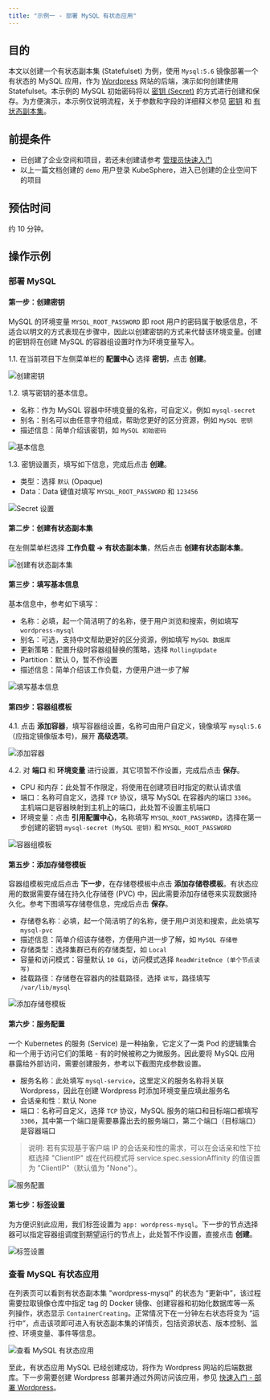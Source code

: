 ```yaml
---
title: "示例一 - 部署 MySQL 有状态应用" 
---
```


## 目的

本文以创建一个有状态副本集 (Statefulset) 为例，使用 `Mysql:5.6` 镜像部署一个有状态的 MySQL 应用，作为 [Wordpress](https://wordpress.org/) 网站的后端，演示如何创建使用 Statefulset。本示例的 MySQL 初始密码将以 [密钥 (Secret)](../../configuration/secrets) 的方式进行创建和保存。为方便演示，本示例仅说明流程，关于参数和字段的详细释义参见 [密钥](../../configuration/secrets) 和 [有状态副本集](../../workload/statefulsets)。

## 前提条件

- 已创建了企业空间和项目，若还未创建请参考 [管理员快速入门](../admin-quick-start)
- 以上一篇文档创建的 `demo` 用户登录 KubeSphere，进入已创建的企业空间下的项目

## 预估时间

约 10 分钟。

## 操作示例

### 部署 MySQL

#### 第一步：创建密钥

MySQL 的环境变量 `MYSQL_ROOT_PASSWORD` 即 root 用户的密码属于敏感信息，不适合以明文的方式表现在步骤中，因此以创建密钥的方式来代替该环境变量。创建的密钥将在创建 MySQL 的容器组设置时作为环境变量写入。

1.1. 在当前项目下左侧菜单栏的 **配置中心** 选择 **密钥**，点击 **创建**。

![创建密钥](/demo1-create-secrets.png)

1.2. 填写密钥的基本信息。

- 名称：作为 MySQL 容器中环境变量的名称，可自定义，例如 `mysql-secret`
- 别名：别名可以由任意字符组成，帮助您更好的区分资源，例如 `MySQL 密钥`
- 描述信息：简单介绍该密钥，如 `MySQL 初始密码`

![基本信息](/demo1-create-secrets-basic.png)

1.3. 密钥设置页，填写如下信息，完成后点击 **创建**。

- 类型：选择 `默认` (Opaque)
- Data：Data 键值对填写 `MYSQL_ROOT_PASSWORD` 和 `123456`

![Secret 设置](/mysql-secret-setting.png)

#### 第二步：创建有状态副本集

在左侧菜单栏选择 **工作负载 → 有状态副本集**，然后点击 **创建有状态副本集**。

![创建有状态副本集](/mysql-create-statefulset.png)

#### 第三步：填写基本信息

基本信息中，参考如下填写：

- 名称：必填，起一个简洁明了的名称，便于用户浏览和搜索，例如填写 `wordpress-mysql`
- 别名：可选，支持中文帮助更好的区分资源，例如填写 `MySQL 数据库`
- 更新策略：配置升级时容器组替换的策略，选择 `RollingUpdate`
- Partition：默认 0，暂不作设置
- 描述信息：简单介绍该工作负载，方便用户进一步了解

![填写基本信息](/mysql-quick-start-1.png)

#### 第四步：容器组模板

4.1. 点击 **添加容器**，填写容器组设置，名称可由用户自定义，镜像填写 `mysql:5.6`（应指定镜像版本号)，展开 **高级选项**。

![添加容器](/demo1-step2.png)

4.2. 对 **端口** 和 **环境变量** 进行设置，其它项暂不作设置，完成后点击 **保存**。

- CPU 和内存：此处暂不作限定，将使用在创建项目时指定的默认请求值
- 端口：名称可自定义，选择 `TCP` 协议，填写 MySQL 在容器内的端口 `3306`。主机端口是容器映射到主机上的端口，此处暂不设置主机端口
- 环境变量：点击 **引用配置中心**，名称填写 `MYSQL_ROOT_PASSWORD`，选择在第一步创建的密钥 `mysql-secret (MySQL 密钥)` 和 `MYSQL_ROOT_PASSWORD`

![容器组模板](/mysql-quick-start-2.png)

#### 第五步：添加存储卷模板

容器组模板完成后点击 **下一步**，在存储卷模板中点击 **添加存储卷模板**。有状态应用的数据需要存储在持久化存储卷 (PVC) 中，因此需要添加存储卷来实现数据持久化。参考下图填写存储卷信息，完成后点击 **保存**。

- 存储卷名称：必填，起一个简洁明了的名称，便于用户浏览和搜索，此处填写 `mysql-pvc`
- 描述信息：简单介绍该存储卷，方便用户进一步了解，如 `MySQL 存储卷`
- 存储类型：选择集群已有的存储类型，如 `Local`
- 容量和访问模式：容量默认 `10 Gi`，访问模式选择 `ReadWriteOnce (单个节点读写)`
- 挂载路径：存储卷在容器内的挂载路径，选择 `读写`，路径填写 `/var/lib/mysql`

![添加存储卷模板](/mysql-quick-start-3.png)

#### 第六步：服务配置

一个 Kubernetes 的服务 (Service) 是一种抽象，它定义了一类 Pod 的逻辑集合和一个用于访问它们的策略 - 有的时候被称之为微服务。因此要将 MySQL 应用暴露给外部访问，需要创建服务，参考以下截图完成参数设置。

- 服务名称：此处填写 `mysql-service`，这里定义的服务名称将关联 Wordpress，因此在创建 Wordpress 时添加环境变量应填此服务名
- 会话亲和性：默认 None
- 端口：名称可自定义，选择 `TCP` 协议，MySQL 服务的端口和目标端口都填写 `3306`，其中第一个端口是需要暴露出去的服务端口，第二个端口（目标端口）是容器端口

> 说明: 若有实现基于客户端 IP 的会话亲和性的需求，可以在会话亲和性下拉框选择 "ClientIP" 或在代码模式将 service.spec.sessionAffinity 的值设置为 "ClientIP"（默认值为 "None"）。

![服务配置](/mysql-quick-start-4.png)

#### 第七步：标签设置

为方便识别此应用，我们标签设置为 `app: wordpress-mysql`。下一步的节点选择器可以指定容器组调度到期望运行的节点上，此处暂不作设置，直接点击 **创建**。

![标签设置](/demo1-mysql-label.png)

### 查看 MySQL 有状态应用

在列表页可以看到有状态副本集 "wordpress-mysql" 的状态为 “更新中”，该过程需要拉取镜像仓库中指定 tag 的 Docker 镜像、创建容器和初始化数据库等一系列操作，状态显示 `ContainerCreating`。正常情况下在一分钟左右状态将变为 “运行中”，点击该项即可进入有状态副本集的详情页，包括资源状态、版本控制、监控、环境变量、事件等信息。

![查看 MySQL 有状态应用](/mysql-quick-start-5.png)

至此，有状态应用 MySQL 已经创建成功，将作为 Wordpress 网站的后端数据库。下一步需要创建 Wordpress 部署并通过外网访问该应用，参见 [快速入门 - 部署 Wordpress](../wordpress-deployment)。
